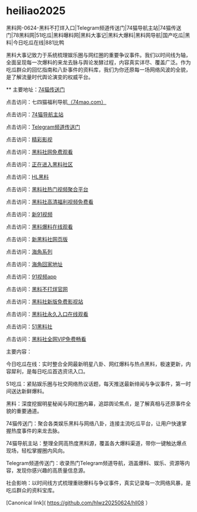 # heiliao2025
黑料网-0624-黑料不打烊入口|Telegram频道传送门|74猫导航主站|74猫传送门|78黑料网|51吃瓜|黑料曝料网|黑料大事记|黑料大爆料|黑料网导航|国产吃瓜|黑料|今日吃瓜在线|881比鸭

黑料大事记致力于系统梳理娱乐圈与网红圈的重要争议事件。我们以时间线为轴，全面呈现每一次爆料的来龙去脉与舆论发酵过程，内容真实详尽、覆盖广泛。作为吃瓜群众的回忆指南和八卦事件的资料库，我们为你还原每一场网络风波的全貌，是了解流量时代舆论演变的权威平台。

** 主要地址：<a href="https://74mao.com/">74猫传送门</a>

点击访问：七四猫福利导航<a href="https://74mao.com/">（74mao.com）</a>

点击访问：<a href="https://74mao.com/">74猫导航主站</a>

点击访问：<a href="https://74mao.com/">Telegram频道传送门</a>

点击访问：<a href="https://hj-216.pages.dev/">精彩影视</a>

点击访问：<a href="https://hls-22.pages.dev/">黑料社网免费观看</a>

点击访问：<a href="https://hls-06.pages.dev/">正在进入黑料社区</a>

点击访问：<a href="https://hls-21.pages.dev/">HL黑料</a>

点击访问：<a href="https://hls-12.pages.dev/">黑料社热门视频聚合平台</a>

点击访问：<a href="https://hls-13.pages.dev/">黑料社高清福利视频免费看</a>

点击访问：<a href="https://hj-145.pages.dev/">新91视频</a>

点击访问：<a href="https://hls-19.pages.dev/">黑料爆料在线观看</a>

点击访问：<a href="https://hls-07.pages.dev/">新黑料社网页版</a>

点击访问：<a href="https://hj-156.pages.dev/">海角系列</a>

点击访问：<a href="https://hj-161.pages.dev/">海角回家地址</a>

点击访问：<a href="https://hj-162.pages.dev/">91视频app</a>

点击访问：<a href="https://hls-08.pages.dev/">黑料不打烊官网</a>

点击访问：<a href="https://hls-15.pages.dev/">黑料社新版免费影视站</a>

点击访问：<a href="https://hls-14.pages.dev/">黑料社永久入口在线观看</a>

点击访问：<a href="https://hls-17.pages.dev/">51黑料社</a>

点击访问：<a href="https://hls-16.pages.dev/">黑料社全网VIP免费畅看</a>

主要内容：

今日吃瓜在线：实时整合全网最新明星八卦、网红爆料与热点黑料，极速更新，内容犀利，是每日吃瓜首选资讯入口。

51吃瓜：紧贴娱乐圈与社交网络热议话题，每天推送最新绯闻与争议事件，第一时间送达新鲜爆料。

黑料：深度挖掘明星秘闻与网红圈内幕，追踪舆论焦点，是了解真相与还原事件全貌的重要通道。

74猫传送门：聚合各类娱乐黑料与网络八卦，连接主流吃瓜平台，让用户快速掌握热度事件的来龙去脉。

74猫导航主站：整理全网高热度黑料源，覆盖各大爆料渠道，带你一键触达爆点现场，轻松掌握圈内风向。

Telegram频道传送门：收录热门Telegram频道导航，涵盖爆料、娱乐、资源等内容，发现你感兴趣的高质量信息源。

社会影响：以时间线方式梳理重磅爆料与争议事件，真实记录每一次网络风暴，是吃瓜群众的资料宝库。

[Canonical link]( https://github.com/hlwz20250624/hll08 ）
